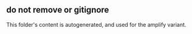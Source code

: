 do not remove or gitignore
---

This folder's content is autogenerated, and used for the amplify variant.